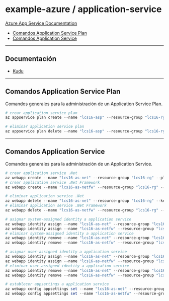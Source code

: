 # example-azure / application-service

[Azure App Service Documentation](https://learn.microsoft.com/en-us/azure/app-service)

- [Comandos Application Service Plan](#comandos-application-service-plan)
- [Comandos Application Service](#comandos-application-service)

---

## Documentación

- [Kudu](https://github.com/projectkudu/kudu/wiki)

---

## Comandos Application Service Plan

Comandos generales para la administración de un Application Service Plan.

```powershell
# crear application service plan
az appservice plan create --name "lcs16-asp" --resource-group "lcs16-rg" --location "eastus2" --sku "F1"
```

```powershell
# eliminar application service plan
az appservice plan delete --name "lcs16-asp" --resource-group "lcs16-rg"
```

---

## Comandos Application Service

Comandos generales para la administración de un Application Service.

```powershell
# crear application service .Net
az webapp create --name "lcs16-as-net" --resource-group "lcs16-rg" --plan "lcs16-asp" --runtime "dotnet:7"
# crear application service .Net Framework
az webapp create --name "lcs16-as-netfw" --resource-group "lcs16-rg" --plan "lcs16-asp" --runtime "ASPNET:V4.8"
```

```powershell
# eliminar application service .Net
az webapp delete --name "lcs16-as-net" --resource-group "lcs16-rg" --keep-empty-plan
# eliminar application service .Net Framework
az webapp delete --name "lcs16-as-netfw" --resource-group "lcs16-rg" --keep-empty-plan
```

```powershell
# asignar system-assigned identity a application service
az webapp identity assign --name "lcs16-as-net" --resource-group "lcs16-rg"
az webapp identity assign --name "lcs16-as-netfw" --resource-group "lcs16-rg"
# eliminar system-assigned identity a application service
az webapp identity remove --name "lcs16-as-net" --resource-group "lcs16-rg"
az webapp identity remove --name "lcs16-as-netfw" --resource-group "lcs16-rg"
```

```powershell
# asignar user-assigned identity a application service
az webapp identity assign --name "lcs16-as-net" --resource-group "lcs16-rg" --identities "/subscriptions/8e8b8f6d-3e0b-45fd-aa1b-f7aa212317cb/resourcegroups/lcs16-rg/providers/Microsoft.ManagedIdentity/userAssignedIdentities/lcs16-managed-identity"
az webapp identity assign --name "lcs16-as-netfw" --resource-group "lcs16-rg" --identities "/subscriptions/8e8b8f6d-3e0b-45fd-aa1b-f7aa212317cb/resourcegroups/lcs16-rg/providers/Microsoft.ManagedIdentity/userAssignedIdentities/lcs16-managed-identity"
# eliminar user-assigned identity a application service
az webapp identity remove --name "lcs16-as-net" --resource-group "lcs16-rg" --identities "/subscriptions/8e8b8f6d-3e0b-45fd-aa1b-f7aa212317cb/resourcegroups/lcs16-rg/providers/Microsoft.ManagedIdentity/userAssignedIdentities/lcs16-managed-identity"
az webapp identity remove --name "lcs16-as-netfw" --resource-group "lcs16-rg" --identities "/subscriptions/8e8b8f6d-3e0b-45fd-aa1b-f7aa212317cb/resourcegroups/lcs16-rg/providers/Microsoft.ManagedIdentity/userAssignedIdentities/lcs16-managed-identity"
```

```powershell
# establecer appsettings a application service
az webapp config appsettings set --name "lcs16-as-net" --resource-group "lcs16-rg" --settings 'AZURE_CLIENT_ID=bd8b9733-8e70-499c-9357-8e8bdc2fe22c'
az webapp config appsettings set --name "lcs16-as-netfw" --resource-group "lcs16-rg" --settings 'AZURE_CLIENT_ID=bd8b9733-8e70-499c-9357-8e8bdc2fe22c'
```
